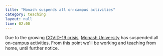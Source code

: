 ```yaml
---
title: "Monash suspends all on-campus activities"
category: teaching
layout: null
time: 02:00
---
```

<!-- converted from blosxom format post using convert.pl dkg 22.1.2022 -->
Due to the growing 
<a href="https://www.abc.net.au/news/2020-03-22/coronavirus-lockdown-what-it-means/12079242">COVID-19 crisis</a>, 
<a href="http://monash.edu">Monash University</a> has suspended all
on-campus activities. From this point we'll be working and teaching from 
home, until further notice.
